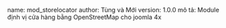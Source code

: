 name: mod_storelocator
author: Tùng và Mới
version: 1.0.0
mô tả: Module định vị cửa hàng bằng OpenStreetMap cho joomla 4x
